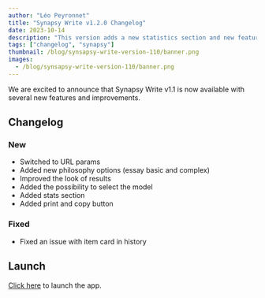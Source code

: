 ```yaml
---
author: "Léo Peyronnet"
title: "Synapsy Write v1.2.0 Changelog"
date: 2023-10-14
description: "This version adds a new statistics section and new features to the view page."
tags: ["changelog", "synapsy"]
thumbnail: /blog/synsapsy-write-version-110/banner.png
images:
  - /blog/synsapsy-write-version-110/banner.png
---
```


We are excited to announce that Synapsy Write v1.1 is now available with several new features and improvements.

## Changelog

### New

- Switched to URL params
- Added new philosophy options (essay basic and complex)
- Improved the look of results
- Added the possibility to select the model
- Added stats section
- Added print and copy button

### Fixed

- Fixed an issue with item card in history

## Launch

[Click here](https://write.peyronnet.group) to launch the app.
